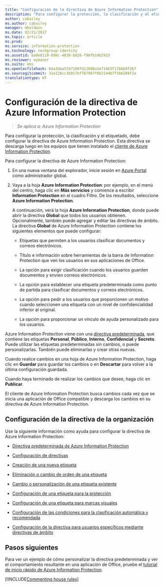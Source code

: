 ```yaml
---
title: "Configuración de la directiva de Azure Information Protection"
description: "Para configurar la protección, la clasificación y el etiquetado, debe configurar la directiva de Azure Information Protection."
author: cabailey
ms.author: cabailey
manager: mbaldwin
ms.date: 02/21/2017
ms.topic: article
ms.prod: 
ms.service: information-protection
ms.technology: techgroup-identity
ms.assetid: ba0e8119-886c-4830-bd26-f98fb14b2933
ms.reviewer: eymanor
ms.suite: ems
ms.openlocfilehash: 64a3daa57d71087d11098a1e71465f17b6b8f3b7
ms.sourcegitcommit: 31e128cc1b917bf767987f0b2144b7f3b6288f2e
translationtype: HT
---
```

# <a name="configuring-azure-information-protection-policy"></a>Configuración de la directiva de Azure Information Protection

>*Se aplica a: Azure Information Protection*

Para configurar la protección, la clasificación y el etiquetado, debe configurar la directiva de Azure Information Protection. Esta directiva se descarga luego en los equipos que tienen instalado el [cliente de Azure Information Protection](https://www.microsoft.com/en-us/download/details.aspx?id=53018).

Para configurar la directiva de Azure Information Protection:

1. En una nueva ventana del explorador, inicie sesión en [Azure Portal](https://portal.azure.com) como administrador global.

2. Vaya a la hoja **Azure Information Protection**: por ejemplo, en el menú del centro, haga clic en **Más servicios** y comience a escribir **Information Protection** en el cuadro Filtro. De los resultados, seleccione **Azure Information Protection**. 

    A continuación, verá la hoja **Azure Information Protection**, donde puede abrir la directiva **Global** que todos los usuarios obtienen. Opcionalmente, también puede agregar y editar las directivas de ámbito. La directiva **Global** de Azure Information Protection contiene los siguientes elementos que puede configurar:

    - Etiquetas que permiten a los usuarios clasificar documentos y correos electrónicos.

    - Título e información sobre herramientas de la barra de Information Protection que ven los usuarios en sus aplicaciones de Office.

    - La opción para exigir clasificación cuando los usuarios guarden documentos y envíen correos electrónicos.

    - La opción para establecer una etiqueta predeterminada como punto de partida para clasificar documentos y correos electrónicos.

    - La opción para pedir a los usuarios que proporcionen un motivo cuando seleccionen una etiqueta con un nivel de confidencialidad inferior al original.

    - La opción para proporcionar un vínculo de ayuda personalizado para los usuarios.

Azure Information Protection viene con una [directiva predeterminada](configure-policy-default.md), que contiene las etiquetas **Personal**, **Público**, **Interno**, **Confidencial** y **Secreto**. Puede utilizar las etiquetas predeterminadas sin cambios, o puede personalizarlas. También puede eliminarlas y crear otras nuevas.

Cuando realice cambios en una hoja de Azure Information Protection, haga clic en **Guardar** para guardar los cambios o en **Descartar** para volver a la última configuración guardada. 

Cuando haya terminado de realizar los cambios que desee, haga clic en **Publicar**. 

El cliente de Azure Information Protection busca cambios cada vez que se inicia una aplicación de Office compatible y descarga los cambios en su directiva de Azure Information Protection.

## <a name="configuring-your-organizations-policy"></a>Configuración de la directiva de la organización

Use la siguiente información como ayuda para configurar la directiva de Azure Information Protection:

- [Directiva predeterminada de Azure Information Protection](configure-policy-default.md)

- [Configuración de directivas](configure-policy-settings.md)

- [Creación de una nueva etiqueta](configure-policy-new-label.md)

- [Eliminación o cambio de orden de una etiqueta](configure-policy-delete-reorder.md)

- [Cambio o personalización de una etiqueta existente](configure-policy-change-label.md)

- [Configuración de una etiqueta para la protección](configure-policy-protection.md)

- [Configuración de una etiqueta para marcas visuales](configure-policy-markings.md)

- [Configuración de las condiciones para la clasificación automática y recomendada](configure-policy-classification.md)

- [Configuración de la directiva para usuarios específicos mediante directivas de ámbito](configure-policy-scope.md)

## <a name="next-steps"></a>Pasos siguientes

Para ver un ejemplo de cómo personalizar la directiva predeterminada y ver el comportamiento resultante en una aplicación de Office, pruebe el [tutorial de inicio rápido de Azure Information Protection](../get-started/infoprotect-quick-start-tutorial.md).

[!INCLUDE[Commenting house rules](../includes/houserules.md)]
